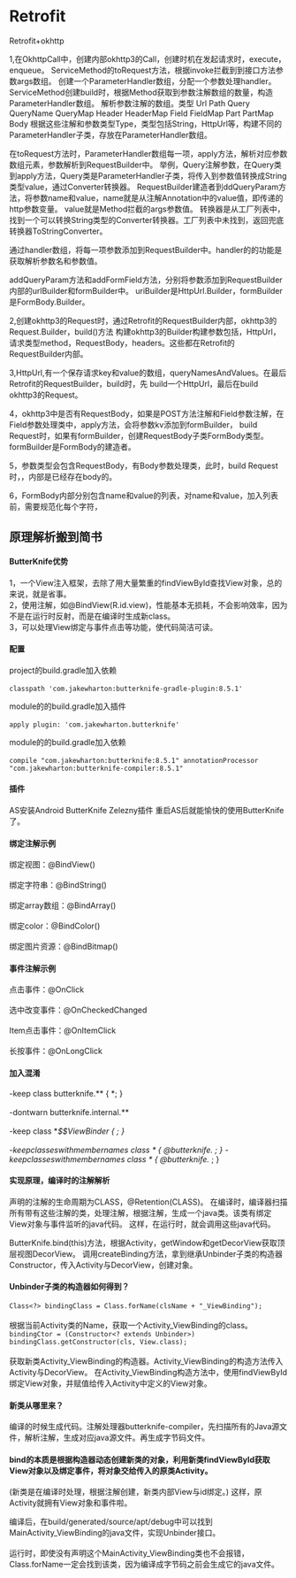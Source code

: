 # Retrofit
Retrofit+okhttp

1,在OkhttpCall中，创建内部okhttp3的Call，创建时机在发起请求时，execute，enqueue。
ServiceMethod的toRequest方法，根据invoke拦截到到接口方法参数args数组。
创建一个ParameterHandler数组，分配一个参数处理handler。
ServiceMethod创建build时，根据Method获取到参数注解数组的数量，构造ParameterHandler数组。
解析参数注解的数组。类型
Url
Path
Query
QueryName
QueryMap
Header
HeaderMap
Field
FieldMap
Part
PartMap
Body
根据这些注解和参数类型Type，类型包括String，HttpUrl等，构建不同的ParameterHandler子类，存放在ParameterHandler数组。

在toRequest方法时，ParameterHandler数组每一项，apply方法，解析对应参数数组元素，参数解析到RequestBuilder中。
举例，Query注解参数，在Query类到apply方法，Query类是ParameterHandler子类，将传入到参数值转换成String类型value，通过Converter转换器。
RequestBuilder建造者到ddQueryParam方法，将参数name和value，name就是从注解Annotation中的value值，即传递的http参数变量。
value就是Method拦截的args参数值。
转换器是从工厂列表中，找到一个可以转换String类型的Converter转换器。工厂列表中未找到，返回兜底转换器ToStringConverter。

通过handler数组，将每一项参数添加到RequestBuilder中。handler的的功能是获取解析参数名和参数值。

addQueryParam方法和addFormField方法，分别将参数添加到RequestBuilder内部的urlBuilder和formBuilder中。
uriBuilder是HttpUrl.Builder，formBuilder是FormBody.Builder。

2,创建okhttp3的Request时，通过Retrofit的RequestBuilder内部，okhttp3的Request.Builder，build()方法
构建okhttp3的Builder构建参数包括，HttpUrl，请求类型method，RequestBody，headers。这些都在Retrofit的RequestBuilder内部。

3,HttpUrl,有一个保存请求key和value的数组，queryNamesAndValues。在最后Retrofit的RequestBuilder，build时，先
build一个HttpUrl，最后在build okhttp3的Request。

4，okhttp3中是否有RequestBody，如果是POST方法注解和Field参数注解，在Field参数处理类中，apply方法，会将参数kv添加到formBuilder，
build Request时，如果有formBuilder，创建RequestBody子类FormBody类型。formBuilder是FormBody的建造者。

5，参数类型会包含RequestBody，有Body参数处理类，此时，build Request时，，内部是已经存在body的。

6，FormBody内部分别包含name和value的列表，对name和value，加入列表前，需要规范化每个字符，



## 原理解析搬到简书

#### ButterKnife优势
1，一个View注入框架，去除了用大量繁重的findViewById查找View对象，总的来说，就是省事。<br />
2，使用注解，如@BindView(R.id.view)，性能基本无损耗，不会影响效率，因为不是在运行时反射，而是在编译时生成新class。<br />
3，可以处理View绑定与事件点击等功能，使代码简洁可读。<br />  

#### 配置
project的build.gradle加入依赖<br />  
`classpath 'com.jakewharton:butterknife-gradle-plugin:8.5.1'`

module的的build.gradle加入插件<br />  
`apply plugin: 'com.jakewharton.butterknife'`

module的的build.gradle加入依赖<br />  
`compile "com.jakewharton:butterknife:8.5.1"
annotationProcessor "com.jakewharton:butterknife-compiler:8.5.1"`

#### 插件
AS安装Android ButterKnife Zelezny插件
重启AS后就能愉快的使用ButterKnife了。

#### 绑定注解示例
绑定视图：@BindView()<br />  
绑定字符串：@BindString()<br />  
绑定array数组：@BindArray()<br />  
绑定color：@BindColor()<br />  
绑定图片资源：@BindBitmap()<br />  

#### 事件注解示例
点击事件：@OnClick<br />  
选中改变事件：@OnCheckedChanged<br />  
Item点击事件：@OnItemClick<br />  
长按事件：@OnLongClick<br />  

#### 加入混淆
-keep class butterknife.** { *; }<br />  
-dontwarn butterknife.internal.**<br />  
-keep class **$$ViewBinder { *; }<br />  
-keepclasseswithmembernames class * {
    @butterknife.* <fields>;
}
-keepclasseswithmembernames class * {
    @butterknife.* <methods>;
}

#### 实现原理，编译时的注解解析
声明的注解的生命周期为CLASS，@Retention(CLASS)。
在编译时，编译器扫描所有带有这些注解的类，处理注解，根据注解，生成一个java类。该类有绑定View对象与事件监听的java代码。
这样，在运行时，就会调用这些java代码。

ButterKnife.bind(this)方法，根据Activity，getWindow和getDecorView获取顶层视图DecorView。
调用createBinding方法，拿到继承Unbinder子类的构造器Constructor，传入Activity与DecorView，创建对象。

#### Unbinder子类的构造器如何得到？
`Class<?> bindingClass = Class.forName(clsName + "_ViewBinding");`<br />  
根据当前Activity类的Name，获取一个Activity_ViewBinding的class。
`bindingCtor = (Constructor<? extends Unbinder>) bindingClass.getConstructor(cls, View.class);`<br />  
获取新类Activity_ViewBinding的构造器。Activity_ViewBinding的构造方法传入Activity与DecorView。
在Activity_ViewBinding构造方法中，使用findViewById绑定View对象，并赋值给传入Activity中定义的View对象。

#### 新类从哪里来？
编译的时候生成代码。注解处理器butterknife-compiler，先扫描所有的Java源文件，解析注解，生成对应java源文件。再生成字节码文件。

#### bind的本质是根据构造器动态创建新类的对象，利用新类findViewById获取View对象以及绑定事件，将对象交给传入的原类Activity。
(新类是在编译时处理，根据注解创建，新类内部View与id绑定。)
这样，原Activity就拥有View对象和事件啦。


编译后，在build/generated/source/apt/debug中可以找到MainActivity_ViewBinding的java文件，实现Unbinder接口。<br />  
运行时，即使没有声明这个MainActivity_ViewBinding类也不会报错，Class.forName一定会找到该类，因为编译成字节码之前会生成它的java文件。
